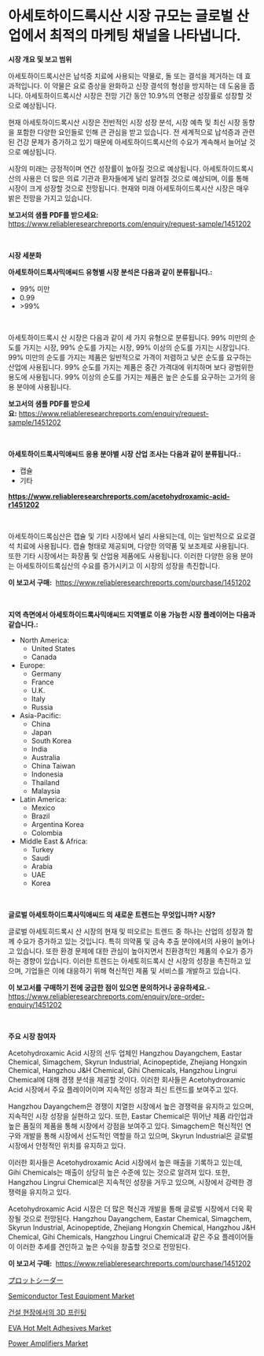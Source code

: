<p><h1>아세토하이드록시산 시장 규모는 글로벌 산업에서 최적의 마케팅 채널을 나타냅니다.</h1></p><p><strong>시장 개요 및 보고 범위</strong></p>
<p><p>아세토하이드록시산은 납석증 치료에 사용되는 약물로, 돌 또는 결석을 제거하는 데 효과적입니다. 이 약물은 요로 증상을 완화하고 신장 결석의 형성을 방지하는 데 도움을 줍니다. 아세토하이드록시산 시장은 전망 기간 동안 10.9%의 연평균 성장률로 성장할 것으로 예상됩니다.</p><p>현재 아세토하이드록시산 시장은 전반적인 시장 성장 분석, 시장 예측 및 최신 시장 동향을 포함한 다양한 요인들로 인해 큰 관심을 받고 있습니다. 전 세계적으로 납석증과 관련된 건강 문제가 증가하고 있기 때문에 아세토하이드록시산의 수요가 계속해서 늘어날 것으로 예상됩니다.</p><p>시장의 미래는 긍정적이며 연간 성장률이 높아질 것으로 예상됩니다. 아세토하이드록시산의 사용은 더 많은 의료 기관과 환자들에게 널리 알려질 것으로 예상되며, 이를 통해 시장이 크게 성장할 것으로 전망됩니다. 현재와 미래 아세토하이드록시산 시장은 매우 밝은 전망을 가지고 있습니다.</p></p>
<p><strong>보고서의 샘플 PDF를 받으세요:</strong> <a href="https://www.reliableresearchreports.com/enquiry/request-sample/1451202">https://www.reliableresearchreports.com/enquiry/request-sample/1451202</a></p>
<p>&nbsp;</p>
<p><strong>시장 세분화</strong></p>
<p><strong>아세토하이드록사믹애씨드 유형별 시장 분석은 다음과 같이 분류됩니다.:</strong></p>
<p><ul><li>99% 미만</li><li>0.99</li><li>>99%</li></ul></p>
<p>&nbsp;</p>
<p><p>아세토하이드록시 산 시장은 다음과 같이 세 가지 유형으로 분류됩니다. 99% 미만의 순도를 가지는 시장, 99% 순도를 가지는 시장, 99% 이상의 순도를 가지는 시장입니다. 99% 미만의 순도를 가지는 제품은 일반적으로 가격이 저렴하고 낮은 순도를 요구하는 산업에 사용됩니다. 99% 순도를 가지는 제품은 중간 가격대에 위치하며 보다 광범위한 용도에 사용됩니다. 99% 이상의 순도를 가지는 제품은 높은 순도를 요구하는 고가의 응용 분야에 사용됩니다.</p></p>
<p><strong>보고서의 샘플 PDF를 받으세요:</strong>&nbsp;<a href="https://www.reliableresearchreports.com/enquiry/request-sample/1451202">https://www.reliableresearchreports.com/enquiry/request-sample/1451202</a></p>
<p>&nbsp;</p>
<p><strong> 아세토하이드록사믹애씨드 응용 분야별 시장 산업 조사는 다음과 같이 분류됩니다.:</strong></p>
<p><ul><li>캡슐</li><li>기타</li></ul></p>
<p><strong><a href="https://www.reliableresearchreports.com/acetohydroxamic-acid-r1451202">https://www.reliableresearchreports.com/acetohydroxamic-acid-r1451202</a></strong></p>
<p>&nbsp;</p>
<p><p>아세토하이드록심산은 캡슐 및 기타 시장에서 널리 사용되는데, 이는 일반적으로 요로결석 치료에 사용됩니다. 캡슐 형태로 제공되며, 다양한 의약품 및 보조제로 사용됩니다. 또한 기타 시장에서는 화장품 및 산업용 제품에도 사용됩니다. 이러한 다양한 응용 분야는 아세토하이드록심산의 수요를 증가시키고 이 시장의 성장을 촉진합니다.</p></p>
<p><strong>이 보고서 구매:</strong>&nbsp; <a href="https://www.reliableresearchreports.com/purchase/1451202">https://www.reliableresearchreports.com/purchase/1451202</a></p>
<p>&nbsp;</p>
<p><strong>지역 측면에서 아세토하이드록사믹애씨드 지역별로 이용 가능한 시장 플레이어는 다음과 같습니다.:</strong></p>
<p><ul>
    <li>
        North America:
        <ul>
            <li>United States</li>
            <li>Canada</li>
        </ul>
    </li>
    <li>
        Europe:
        <ul>
            <li>Germany</li>
            <li>France</li>
            <li>U.K.</li>
            <li>Italy</li>
            <li>Russia</li>
        </ul>
    </li>
    <li>
        Asia-Pacific:
        <ul>
            <li>China</li>
            <li>Japan</li>
            <li>South Korea</li>
            <li>India</li>
            <li>Australia</li>
            <li>China Taiwan</li>
            <li>Indonesia</li>
            <li>Thailand</li>
            <li>Malaysia</li>
        </ul>
    </li>
    <li>
        Latin America:
        <ul>
            <li>Mexico</li>
            <li>Brazil</li>
            <li>Argentina Korea</li>
            <li>Colombia</li>
        </ul>
    </li>
    <li>
        Middle East & Africa:
        <ul>
            <li>Turkey</li>
            <li>Saudi</li>
            <li>Arabia</li>
            <li>UAE</li>
            <li>Korea</li>
        </ul>
    </li>
    </ul></p>
<p>&nbsp;</p>
<p><strong>글로벌 아세토하이드록사믹애씨드 의 새로운 트렌드는 무엇입니까? 시장?</strong></p>
<p><p>글로벌 아세토히드록시 산 시장의 현재 및 떠오르는 트렌드 중 하나는 산업의 성장과 함께 수요가 증가하고 있는 것입니다. 특히 의약품 및 금속 추출 분야에서의 사용이 늘어나고 있습니다. 또한 환경 문제에 대한 관심이 높아지면서 친환경적인 제품의 수요가 증가하는 경향이 있습니다. 이러한 트렌드는 아세토히드록시 산 시장의 성장을 촉진하고 있으며, 기업들은 이에 대응하기 위해 혁신적인 제품 및 서비스를 개발하고 있습니다.</p></p>
<p><strong>이 보고서를 구매하기 전에 궁금한 점이 있으면 문의하거나 공유하세요.</strong>- <a href="https://www.reliableresearchreports.com/enquiry/pre-order-enquiry/1451202">https://www.reliableresearchreports.com/enquiry/pre-order-enquiry/1451202</a></p>
<p>&nbsp;</p>
<p><strong>주요 시장 참여자</strong></p>
<p><p>Acetohydroxamic Acid 시장의 선두 업체인 Hangzhou Dayangchem, Eastar Chemical, Simagchem, Skyrun Industrial, Acinopeptide, Zhejiang Hongxin Chemical, Hangzhou J&H Chemical, Gihi Chemicals, Hangzhou Lingrui Chemical에 대해 경쟁 분석을 제공할 것이다. 이러한 회사들은 Acetohydroxamic Acid 시장에서 주요 플레이어이며 지속적인 성장과 최신 트렌드를 보여주고 있다.</p><p>Hangzhou Dayangchem은 경쟁이 치열한 시장에서 높은 경쟁력을 유지하고 있으며, 지속적인 시장 성장을 실현하고 있다. 또한, Eastar Chemical은 뛰어난 제품 라인업과 높은 품질의 제품을 통해 시장에서 강점을 보여주고 있다. Simagchem은 혁신적인 연구와 개발을 통해 시장에서 선도적인 역할을 하고 있으며, Skyrun Industrial은 글로벌 시장에서 안정적인 위치를 유지하고 있다.</p><p>이러한 회사들은 Acetohydroxamic Acid 시장에서 높은 매출을 기록하고 있는데, Gihi Chemicals는 매출이 상당히 높은 수준에 있는 것으로 알려져 있다. 또한, Hangzhou Lingrui Chemical은 지속적인 성장을 거두고 있으며, 시장에서 강력한 경쟁력을 유지하고 있다.</p><p>Acetohydroxamic Acid 시장은 더 많은 혁신과 개발을 통해 글로벌 시장에서 더욱 확장될 것으로 전망된다. Hangzhou Dayangchem, Eastar Chemical, Simagchem, Skyrun Industrial, Acinopeptide, Zhejiang Hongxin Chemical, Hangzhou J&H Chemical, Gihi Chemicals, Hangzhou Lingrui Chemical과 같은 주요 플레이어들이 이러한 추세를 견인하고 높은 수익을 창출할 것으로 전망된다.</p></p>
<p><strong>이 보고서 구매:</strong>&nbsp;&nbsp;<a href="https://www.reliableresearchreports.com/purchase/1451202">https://www.reliableresearchreports.com/purchase/1451202</a></p>
<p><p><a href="https://github.com/NashBeahan2023/Market-Research-Report-List-1/blob/main/658445622663.md">プロットシーダー</a></p><p><a href="https://github.com/lylyparadise/Market-Research-Report-List-2/blob/main/semiconductor-test-equipment-market.md">Semiconductor Test Equipment Market</a></p><p><a href="https://github.com/Maeennan456456/Market-Research-Report-List-1/blob/main/747252520801.md">건설 현장에서의 3D 프린팅</a></p><p><a href="https://issuu.com/reportprime-2/docs/eva-hot-melt-adhesives-market-size-2030.pptx">EVA Hot Melt Adhesives Market</a></p><p><a href="https://github.com/johnbach50/Market-Research-Report-List-2/blob/main/power-amplifiers-market.md">Power Amplifiers Market</a></p></p>
